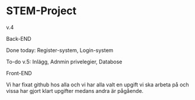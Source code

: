 # STEM-Project

v.4

Back-END

Done today: Register-system, Login-system 

To-do v.5: Inlägg, Adnmin privelegier, Databose





Front-END

Vi har fixat github hos alla och vi har alla valt en upgift vi ska arbeta på och vissa har gjort klart upgifter medans andra är pågående. 
